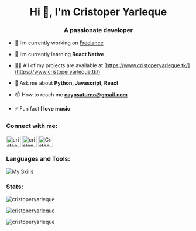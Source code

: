 <h1 align="center">Hi 👋, I'm Cristoper Yarleque</h1>
<h3 align="center">A passionate developer</h3>

- 🔭 I’m currently working on [Freelance](https://codigo2021.vercel.app/)

- 🌱 I’m currently learning **React Native**

- 👨‍💻 All of my projects are available at [https://www.cristoperyarleque.tk/](https://www.cristoperyarleque.tk/)

- 💬 Ask me about **Python, Javascript, React**

- 📫 How to reach me **caypsaturno@gmail.com**

- ⚡ Fun fact **I love music**

<h3 align="left">Connect with me:</h3>
<p align="left">
<a href="https://linkedin.com/in/cristoper andy yarleque portocarrero" target="blank"><img align="center" src="https://raw.githubusercontent.com/rahuldkjain/github-profile-readme-generator/master/src/images/icons/Social/linked-in-alt.svg" alt="cristoper andy yarleque portocarrero" height="30" width="40" /></a>
<a href="https://fb.com/cristoper yarleque" target="blank"><img align="center" src="https://raw.githubusercontent.com/rahuldkjain/github-profile-readme-generator/master/src/images/icons/Social/facebook.svg" alt="cristoper yarleque" height="30" width="40" /></a>
<a href="https://discord.gg/Cristoper Yarleque#4222" target="blank"><img align="center" src="https://raw.githubusercontent.com/rahuldkjain/github-profile-readme-generator/master/src/images/icons/Social/discord.svg" alt="Cristoper Yarleque#4222" height="30" width="40" /></a>
</p>

<h3 align="left">Languages and Tools:</h3>

[![My Skills](https://skillicons.dev/icons?i=html,css,js,react,angular,nodejs,express,ruby,rails,typescript,python,django,mysql,mongodb)](https://skillicons.dev)

### Stats:
<p><img align="center" src="https://github-readme-stats.vercel.app/api/top-langs?username=cristoperyarleque&show_icons=true&locale=en&layout=compact" alt="cristoperyarleque" /></p>

<p align="left"> <a href="https://github.com/ryo-ma/github-profile-trophy"><img src="https://github-profile-trophy.vercel.app/?username=cristoperyarleque" alt="cristoperyarleque" /></a> </p>

<p><img align="center" src="https://github-readme-streak-stats.herokuapp.com/?user=cristoperyarleque&" alt="cristoperyarleque" /></p>
